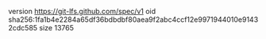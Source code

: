 version https://git-lfs.github.com/spec/v1
oid sha256:1fa1b4e2284a65df36bdbdbf80aea9f2abc4ccf12e9971944010e91432cdc585
size 13765
